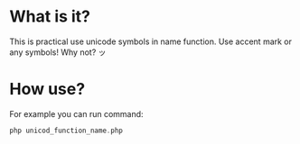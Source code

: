 # What is it?
This is practical use unicode symbols in name function. Use accent mark or any symbols! Why not? ッ

# How use?
For example you can run command:
```php
php unicod_function_name.php
```